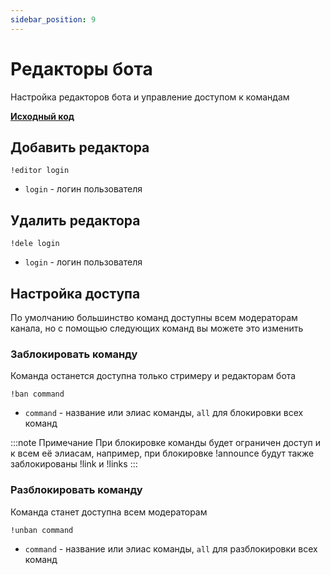 ```yaml
---
sidebar_position: 9
---
```


# Редакторы бота

Настройка редакторов бота и управление доступом к командам

**[Исходный код](https://github.com/Relanit/ModBoty/blob/master/commands/editors.py)**

## Добавить редактора
`!editor login`
- `login` - логин пользователя

## Удалить редактора
`!dele login`
- `login` - логин пользователя

## Настройка доступа

По умолчанию большинство команд доступны всем модераторам канала, но с помощью следующих команд вы можете это изменить

### Заблокировать команду
Команда останется доступна только стримеру и редакторам бота

`!ban command`
- `command` - название или элиас команды, `all` для блокировки всех команд

:::note Примечание
При блокировке команды будет ограничен доступ и к всем её элиасам, например, при блокировке !announce будут также заблокированы !link и !links
:::

### Разблокировать команду
Команда станет доступна всем модераторам

`!unban command`
- `command` - название или элиас команды, `all` для разблокировки всех команд